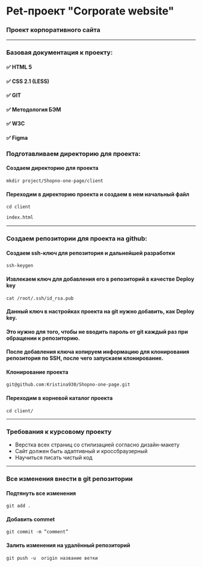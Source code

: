 # **Pet-проект "Corporate website"**

### Проект корпоративного сайта
___

### Базовая документация к проекту:
#### :white_check_mark: HTML 5
#### :white_check_mark: CSS 2.1 (LESS)
#### :white_check_mark: GIT
#### :white_check_mark: Методология БЭМ
#### :white_check_mark: W3C
#### :white_check_mark: Figma

### Подготавливаем директорию для проекта:
#### Создаем директорию для проекта

```git
mkdir project/Shopno-one-page/client
```
#### Переходим в директорию проекта и создаем в нем начальный файл

```git
cd client
```
```html
index.html
```
___
### Создаем репозитории для проекта на github:
#### Создаем ssh-ключ для репозитория и дальнейшей разработки

```git
ssh-keygen
```
#### Извлекаем ключ для добавления его в репозиторий в качестве Deploy key
```git
cat /root/.ssh/id_rsa.pub
```
#### Данный ключ в настройках проекта на git нужно добавить, как Deploy key. 
#### Это нужно для того, чтобы не вводить пароль от git каждый раз при обращении к репозиторию.
#### После добавления ключа копируем информацию для клонирования репозитория по SSH, после чего запускаем клонирование.
#### Клонирование проекта
```git
git@github.com:Kristina930/Shopno-one-page.git
```
#### Переходим в корневой каталог проекта
```git
cd client/
```
___

### Требования к курсовому проекту
+ Верстка всех страниц со стилизацией согласно дизайн-макету
+ Сайт должен быть адаптивный и кроссбраузерный
+ Научиться писать чистый код

___

### Все изменения внести в git репозитории
#### Подтянуть все изменения 
```git
git add .
```
#### Добавить commet
```git
git commit -m ”comment”
```
#### Залить изменения на удалённый репозиторий
```git
git push -u  origin название ветки
```
